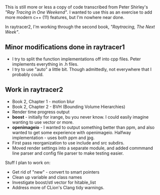 
This is still more or less a copy of code transcribed from
Peter Shirley's *"Ray Tracing in One Weekend"*.
 I wanted to use this as an exercise to add more
modern c++ (11) features, but I'm nowhere near done.

In raytracer2, I'm working through the second book,
*"Raytracing, The Next Week"*.

## Minor modifications done in raytracer1
* I try to split the function implementations off into
   cpp files. Peter implements everything in .h files.
* I try to use "auto" a little bit.  Though admittedly,
  not everywhere that I probably could.

## Work in raytracer2
* Book 2, Chapter 1 - motion blur
* Book 2, Chapter 2 - BVH (Bounding Volume Hierarchies)
* Render time progress output
* **boost** - initially for irange, bu you never know.
  I could easily imagine wanting to use vector or more.
* **openimageio** - I wanted to output something better
  than ppm, and also wanted to get some experience with
  openimageio.
  Halfway implementation - uses both ppm and jpg.
* First pass reorganization to use include and src subdirs.
* Moved render settings into a separate module, and added
  commmand line parser and config file parser to make testing
  easier.

Stuff I plan to work on:
* Get rid of "new" - convert to smart pointers
* Clean up variable and class names
* Investigate boost/stl vector for hitable_list
* Address more of CLion's Clang tidy warnings.


